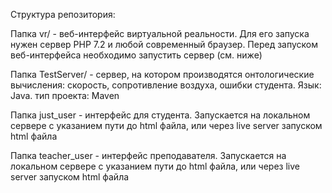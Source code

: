 Структура репозитория:

Папка vr/ - веб-интерфейс виртуальной реальности. Для его запуска нужен сервер PHP 7.2 и любой современный браузер. Перед запуском веб-интерфейса необходимо запустить сервер (см. ниже)

Папка TestServer/ - сервер, на котором производятся онтологические вычисления: скорость, сопротивление воздуха, ошибки студента. Язык: Java. тип проекта: Maven

Папка just_user - интерфейс для студента. Запускается на локальном сервере с указанием пути до html файла, или через live server запуском html файла

Папка teacher_user - интерфейс преподавателя. Запускается на локальном сервере с указанием пути до html файла, или через live server запуском html файла
